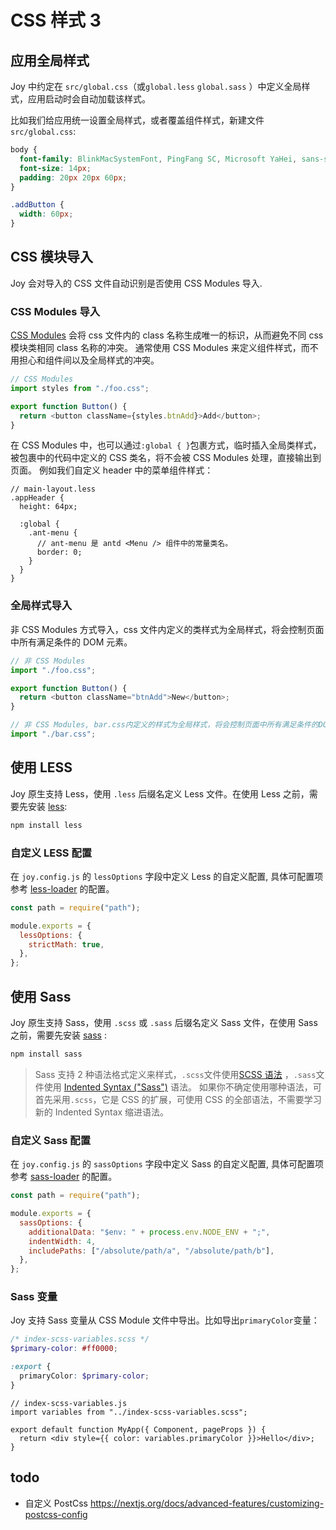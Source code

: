 # CSS 样式 3

## 应用全局样式

Joy 中约定在 `src/global.css`（或`global.less` `global.sass` ）中定义全局样式，应用启动时会自动加载该样式。

比如我们给应用统一设置全局样式，或者覆盖组件样式，新建文件 `src/global.css`:

```css
body {
  font-family: BlinkMacSystemFont, PingFang SC, Microsoft YaHei, sans-serif;
  font-size: 14px;
  padding: 20px 20px 60px;
}

.addButton {
  width: 60px;
}
```

## CSS 模块导入

Joy 会对导入的 CSS 文件自动识别是否使用 CSS Modules 导入.

### CSS Modules 导入

[CSS Modules](https://github.com/css-modules/css-modules) 会将 css 文件内的 class 名称生成唯一的标识，从而避免不同 css 模块类相同 class 名称的冲突。 通常使用 CSS Modules 来定义组件样式，而不用担心和组件间以及全局样式的冲突。

```js
// CSS Modules
import styles from "./foo.css";

export function Button() {
  return <button className={styles.btnAdd}>Add</button>;
}
```

在 CSS Modules 中，也可以通过`:global { }`包裹方式，临时插入全局类样式，被包裹中的代码中定义的 CSS 类名，将不会被 CSS Modules 处理，直接输出到页面。
例如我们自定义 header 中的菜单组件样式：

```less
// main-layout.less
.appHeader {
  height: 64px;

  :global {
    .ant-menu {
      // ant-menu 是 antd <Menu /> 组件中的常量类名。
      border: 0;
    }
  }
}
```

### 全局样式导入

非 CSS Modules 方式导入，css 文件内定义的类样式为全局样式，将会控制页面中所有满足条件的 DOM 元素。

```js
// 非 CSS Modules
import "./foo.css";

export function Button() {
  return <button className="btnAdd">New</button>;
}

// 非 CSS Modules, bar.css内定义的样式为全局样式，将会控制页面中所有满足条件的DOM元素。
import "./bar.css";
```

## 使用 LESS

Joy 原生支持 Less，使用 `.less` 后缀名定义 Less 文件。在使用 Less 之前，需要先安装 [less](https://github.com/less/less.js):

```bash
npm install less
```

### 自定义 LESS 配置

在 `joy.config.js` 的 `lessOptions` 字段中定义 Less 的自定义配置, 具体可配置项参考 [less-loader](https://webpack.js.org/loaders/less-loader/) 的配置。

```js
const path = require("path");

module.exports = {
  lessOptions: {
    strictMath: true,
  },
};
```

## 使用 Sass

Joy 原生支持 Sass，使用 `.scss` 或 `.sass` 后缀名定义 Sass 文件，在使用 Sass 之前，需要先安装 [sass](https://github.com/sass/sass) :

```bash
npm install sass
```

> Sass 支持 2 种语法格式定义来样式，`.scss`文件使用[SCSS 语法](https://sass-lang.com/documentation/syntax#scss) ，`.sass`文件使用 [Indented Syntax ("Sass")](https://sass-lang.com/documentation/syntax#the-indented-syntax) 语法。
> 如果你不确定使用哪种语法，可首先采用`.scss`，它是 CSS 的扩展，可使用 CSS 的全部语法，不需要学习新的 Indented Syntax 缩进语法。

### 自定义 Sass 配置

在 `joy.config.js` 的 `sassOptions` 字段中定义 Sass 的自定义配置, 具体可配置项参考 [sass-loader](https://webpack.js.org/loaders/sass-loader/) 的配置。

```js
const path = require("path");

module.exports = {
  sassOptions: {
    additionalData: "$env: " + process.env.NODE_ENV + ";",
    indentWidth: 4,
    includePaths: ["/absolute/path/a", "/absolute/path/b"],
  },
};
```

### Sass 变量

Joy 支持 Sass 变量从 CSS Module 文件中导出。比如导出`primaryColor`变量：

```scss
/* index-scss-variables.scss */
$primary-color: #ff0000;

:export {
  primaryColor: $primary-color;
}
```

```tsx
// index-scss-variables.js
import variables from "../index-scss-variables.scss";

export default function MyApp({ Component, pageProps }) {
  return <div style={{ color: variables.primaryColor }}>Hello</div>;
}
```

## todo

- 自定义 PostCss https://nextjs.org/docs/advanced-features/customizing-postcss-config
